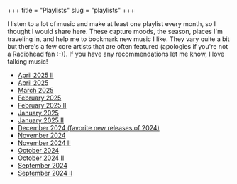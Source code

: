 +++
title = "Playlists"
slug = "playlists"
+++

I listen to a lot of music and make at least one playlist every month, so I thought I would share here. These capture moods, the season, places I'm traveling in, and help me to bookmark new music I like. They vary quite a bit but there's a few core artists that are often featured (apologies if you're not a Radiohead fan :-)). If you have any recommendations let me know, I love talking music!

- [April 2025 II](https://music.apple.com/ca/playlist/april-ii/pl.u-jV89bepTDz5kE3)
- [April 2025](https://music.apple.com/ca/playlist/april/pl.u-GgA5eY6toyNlMp)
- [March 2025](https://music.apple.com/ca/playlist/march/pl.u-NpXm9Y3I4bDZz7)
- [February 2025](https://music.apple.com/ca/playlist/february/pl.u-GgA5eYbCoyNlMp)
- [February 2025 II](https://music.apple.com/ca/playlist/february-ii/pl.u-jV89begFDz5kE3)
- [January 2025](https://music.apple.com/ca/playlist/january/pl.u-GgA5eVgSoyNlMp)
- [January 2025 II](https://music.apple.com/ca/playlist/january-ii/pl.u-jV89bNJFDz5kE3)
- [December 2024 (favorite new releases of 2024)](https://music.apple.com/ca/playlist/december-fave-releases-in-2024/pl.u-NpXm9qku4bDZz7)
- [November 2024](https://music.apple.com/ca/playlist/november/pl.u-8aAVXGlfvb8Gkr)
- [November 2024 II](https://music.apple.com/ca/playlist/november-ii/pl.u-WabZ69YheZbXoY)
- [October 2024](https://music.apple.com/ca/playlist/october/pl.u-NpXm9RgT4bDZz7)
- [October 2024 II](https://music.apple.com/ca/playlist/october-ii/pl.u-GgA5eNVioyNlMp)
- [September 2024](https://music.apple.com/ca/playlist/start-of-fall-end-of-mosquitoes/pl.u-8aAVZ6jHvb8Gkr)
- [September 2024 II](https://music.apple.com/ca/playlist/september-ii/pl.u-WabZ6BaFeZbXoY)